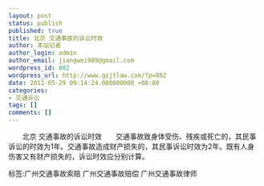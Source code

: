 ```yaml
---
layout: post
status: publish
published: true
title: 北京 交通事故的诉讼时效
author: 本站记者
author_login: admin
author_email: jiangwei909@gmail.com
wordpress_id: 882
wordpress_url: http://www.gzjtlaw.com/?p=882
date: 2011-05-29 09:14:24.000000000 +08:00
categories:
- 交通诉讼
tags: []
comments: []
---
```

　　北京 交通事故的诉讼时效　　交通事故致身体受伤、残疾或死亡的，其民事诉讼的时效为1年。交通事故造成财产损失的，其民事诉讼时效为2年。既有人身伤害又有财产损失的，诉讼时效应分别计算。 　　标签:广州交通事故索赔 广州交通事故赔偿 广州交通事故律师
